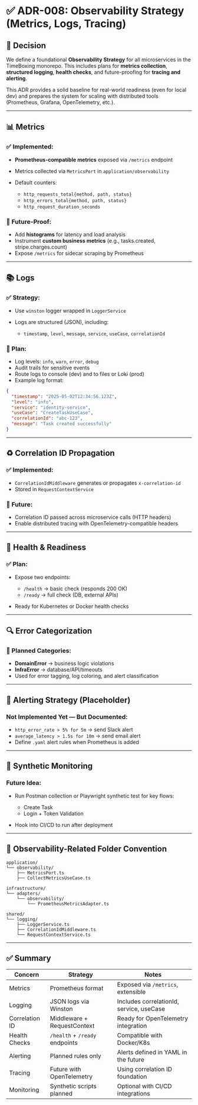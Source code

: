 # ✅ ADR-008: Observability Strategy (Metrics, Logs, Tracing)

## 🎯 Decision

We define a foundational **Observability Strategy** for all microservices in the TimeBoxing monorepo. This includes plans for **metrics collection**, **structured logging**, **health checks**, and future-proofing for **tracing and alerting**.

This ADR provides a solid baseline for real-world readiness (even for local dev) and prepares the system for scaling with distributed tools (Prometheus, Grafana, OpenTelemetry, etc.).

---

## 📊 Metrics

### ✅ Implemented:

* **Prometheus-compatible metrics** exposed via `/metrics` endpoint
* Metrics collected via `MetricsPort` in `application/observability`
* Default counters:

  * `http_requests_total{method, path, status}`
  * `http_errors_total{method, path, status}`
  * `http_request_duration_seconds`

### 🔮 Future-Proof:

* Add **histograms** for latency and load analysis
* Instrument **custom business metrics** (e.g., tasks.created, stripe.charges.count)
* Expose `/metrics` for sidecar scraping by Prometheus

---

## 📚 Logs

### ✅ Strategy:

* Use `winston` logger wrapped in `LoggerService`
* Logs are structured (JSON), including:

  * `timestamp`, `level`, `message`, `service`, `useCase`, `correlationId`

### 🚨 Plan:

* Log levels: `info`, `warn`, `error`, `debug`
* Audit trails for sensitive events
* Route logs to console (dev) and to files or Loki (prod)
* Example log format:

```json
{
  "timestamp": "2025-05-02T12:34:56.123Z",
  "level": "info",
  "service": "identity-service",
  "useCase": "CreateTaskUseCase",
  "correlationId": "abc-123",
  "message": "Task created successfully"
}
```

---

## ♻️ Correlation ID Propagation

### ✅ Implemented:

* `CorrelationIdMiddleware` generates or propagates `x-correlation-id`
* Stored in `RequestContextService`

### 🔮 Future:

* Correlation ID passed across microservice calls (HTTP headers)
* Enable distributed tracing with OpenTelemetry-compatible headers

---

## 🔬 Health & Readiness

### ✅ Plan:

* Expose two endpoints:

  * `/health` → basic check (responds 200 OK)
  * `/ready` → full check (DB, external APIs)
* Ready for Kubernetes or Docker health checks

---

## 🔍 Error Categorization

### 🚨 Planned Categories:

* **DomainError** → business logic violations
* **InfraError** → database/API/timeouts
* Used for error tagging, log coloring, and alert classification

---

## 📡 Alerting Strategy (Placeholder)

### Not Implemented Yet — But Documented:

* `http_error_rate > 5% for 5m` → send Slack alert
* `average_latency > 1.5s for 10m` → send email alert
* Define `.yaml` alert rules when Prometheus is added

---

## 🧪 Synthetic Monitoring

### Future Idea:

* Run Postman collection or Playwright synthetic test for key flows:

  * Create Task
  * Login + Token Validation
* Hook into CI/CD to run after deployment

---

## 📍 Observability-Related Folder Convention

```plaintext
application/
└── observability/
    ├── MetricsPort.ts
    ├── CollectMetricsUseCase.ts

infrastructure/
└── adapters/
    └── observability/
        └── PrometheusMetricsAdapter.ts

shared/
└── logging/
    ├── LoggerService.ts
    ├── CorrelationIdMiddleware.ts
    └── RequestContextService.ts
```

---

## ✅ Summary

| Concern        | Strategy                       | Notes                                    |
| -------------- | ------------------------------ | ---------------------------------------- |
| Metrics        | Prometheus format              | Exposed via `/metrics`, extensible       |
| Logging        | JSON logs via Winston          | Includes correlationId, service, useCase |
| Correlation ID | Middleware + RequestContext    | Ready for OpenTelemetry integration      |
| Health Checks  | `/health` + `/ready` endpoints | Compatible with Docker/K8s               |
| Alerting       | Planned rules only             | Alerts defined in YAML in the future     |
| Tracing        | Future with OpenTelemetry      | Using correlation ID foundation          |
| Monitoring     | Synthetic scripts planned      | Optional with CI/CD integrations         |
